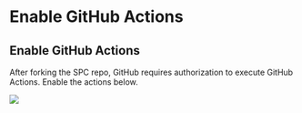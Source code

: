 # Enable GitHub Actions

## Enable GitHub Actions

After forking the SPC repo, GitHub requires authorization to execute GitHub Actions. Enable the actions below.

![](https://partner-workshop-assets.s3.us-east-2.amazonaws.com/enable\_github\_actions.png)
